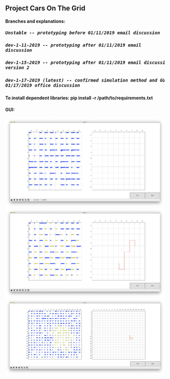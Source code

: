 ## Project Cars On The Grid
#### Branches and explanations:
##### <pre>   Unstable -- prototyping before 01/11/2019 email discussion</pre>
##### <pre>   dev-1-11-2019 -- prototyping after 01/11/2019 email discussion</pre>
##### <pre>   dev-1-15-2019 -- prototyping after 01/11/2019 email discussion, GUI version 2</pre>
##### <pre>   dev-1-17-2019 (latest) -- confirmed simulation method and GUI after 01/17/2019 office discussion</pre>

#### To install dependent libraries: pip install -r /path/to/requirements.txt
#### GUI:
![](https://github.com/haochenpan/CarsOnTheGrid/blob/dev-1-15-2019/Screen%20Shot%202019-01-16%20at%204.50.20%20PM.png)
![](https://github.com/haochenpan/CarsOnTheGrid/blob/dev-1-15-2019/Screen%20Shot%202019-01-16%20at%204.50.28%20PM.png)
![](https://github.com/haochenpan/CarsOnTheGrid/blob/dev-1-15-2019/Screen%20Shot%202019-01-16%20at%204.24.13%20PM.png)
